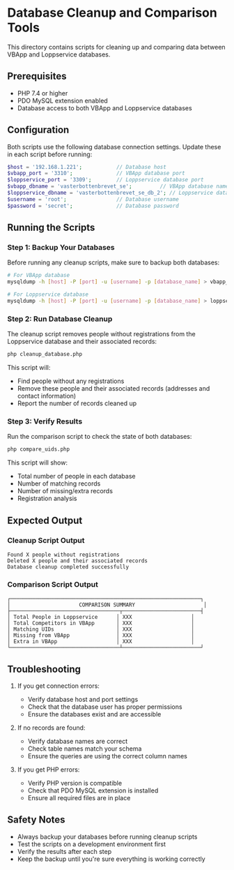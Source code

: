 # Database Cleanup and Comparison Tools

This directory contains scripts for cleaning up and comparing data between VBApp and Loppservice databases.

## Prerequisites

- PHP 7.4 or higher
- PDO MySQL extension enabled
- Database access to both VBApp and Loppservice databases

## Configuration

Both scripts use the following database connection settings. Update these in each script before running:

```php
$host = '192.168.1.221';           // Database host
$vbapp_port = '3310';              // VBApp database port
$loppservice_port = '3309';        // Loppservice database port
$vbapp_dbname = 'vasterbottenbrevet_se';         // VBApp database name
$loppservice_dbname = 'vasterbottenbrevet_se_db_2'; // Loppservice database name
$username = 'root';                // Database username
$password = 'secret';              // Database password
```

## Running the Scripts

### Step 1: Backup Your Databases

Before running any cleanup scripts, make sure to backup both databases:

```bash
# For VBApp database
mysqldump -h [host] -P [port] -u [username] -p [database_name] > vbapp_backup.sql

# For Loppservice database
mysqldump -h [host] -P [port] -u [username] -p [database_name] > loppservice_backup.sql
```

### Step 2: Run Database Cleanup

The cleanup script removes people without registrations from the Loppservice database and their associated records:

```bash
php cleanup_database.php
```

This script will:
- Find people without any registrations
- Remove these people and their associated records (addresses and contact information)
- Report the number of records cleaned up

### Step 3: Verify Results

Run the comparison script to check the state of both databases:

```bash
php compare_uids.php
```

This script will show:
- Total number of people in each database
- Number of matching records
- Number of missing/extra records
- Registration analysis

## Expected Output

### Cleanup Script Output
```
Found X people without registrations
Deleted X people and their associated records
Database cleanup completed successfully
```

### Comparison Script Output
```
┌─────────────────────────────────────────────────────────────┐
│                      COMPARISON SUMMARY                      │
├───────────────────────────────────┬─────────────────────────┤
│ Total People in Loppservice      │ XXX                   │
│ Total Competitors in VBApp       │ XXX                   │
│ Matching UIDs                    │ XXX                   │
│ Missing from VBApp               │ XXX                   │
│ Extra in VBApp                   │ XXX                   │
└───────────────────────────────────┴─────────────────────────┘
```

## Troubleshooting

1. If you get connection errors:
   - Verify database host and port settings
   - Check that the database user has proper permissions
   - Ensure the databases exist and are accessible

2. If no records are found:
   - Verify database names are correct
   - Check table names match your schema
   - Ensure the queries are using the correct column names

3. If you get PHP errors:
   - Verify PHP version is compatible
   - Check that PDO MySQL extension is installed
   - Ensure all required files are in place

## Safety Notes

- Always backup your databases before running cleanup scripts
- Test the scripts on a development environment first
- Verify the results after each step
- Keep the backup until you're sure everything is working correctly 